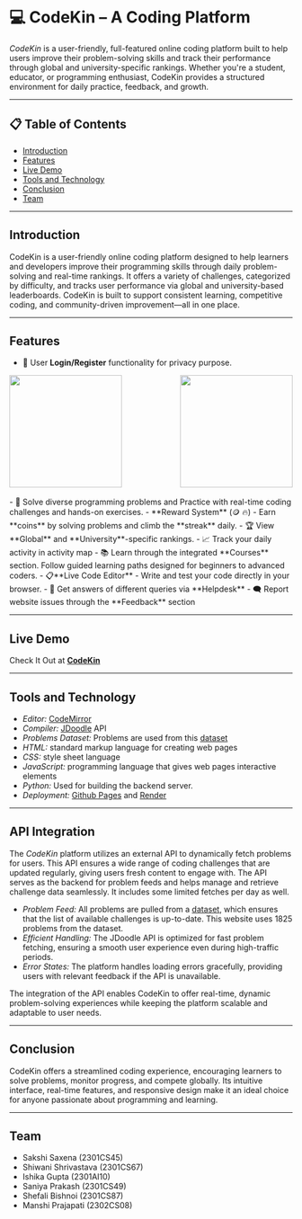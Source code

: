 # 💻 CodeKin – A Coding Platform

*CodeKin* is a user-friendly, full-featured online coding platform built to help users improve their problem-solving skills and track their performance through global and university-specific rankings. Whether you're a student, educator, or programming enthusiast, CodeKin provides a structured environment for daily practice, feedback, and growth.

---

## 📋 Table of Contents

- [Introduction](#introduction)
- [Features](#features)
- [Live Demo](#live-demo)
- [Tools and Technology](#tools-and-technology)
- [Conclusion](#conclusion)
- [Team](#team)

---

##  Introduction

CodeKin is a user-friendly online coding platform designed to help learners and developers improve their programming skills through daily problem-solving and real-time rankings. It offers a variety of challenges, categorized by difficulty, and tracks user performance via global and university-based leaderboards. CodeKin is built to support consistent learning, competitive coding, and community-driven improvement—all in one place.

---

## Features

- 🔐 User **Login/Register** functionality for privacy purpose.
 <p float="left">
      <img src="https://github.com/user-attachments/assets/5000af0f-da77-4f42-bf70-9096bc08ebcd" width="200" style="margin-right:100px;"/>
      <img src="https://github.com/user-attachments/assets/d8e24b01-f62e-4f62-b2dd-994a8f0ff537" width="200"/>
  </p>
- 🧠 Solve diverse programming problems and Practice with real-time coding challenges and hands-on exercises.
- **Reward System** (🪙 🔥) - Earn **coins** by solving problems and climb the **streak** daily. 
- 🏆 View **Global** and **University**-specific rankings.
- 📈 Track your daily activity in activity map
- 📚 Learn through the integrated **Courses** section. Follow guided learning paths designed for beginners to advanced coders.  
- 📋**Live Code Editor** - Write and test your code directly in your browser.
- 🧾 Get answers of different queries via **Helpdesk**
- 🗨 Report website issues through the **Feedback** section

---

## Live Demo

Check It Out at  **[CodeKin](https://shefali-bishnoi.github.io/CodeKin/)**

---

## Tools and Technology

- *Editor:* [CodeMirror](https://codemirror.net/)
- *Compiler:* [JDoodle](https://www.jdoodle.com/) API
- *Problems Dataset:* Problems are used from this [dataset](https://www.kaggle.com/datasets/gzipchrist/leetcode-problem-dataset?resource=download) 
- *HTML:* standard markup language for creating web pages
- *CSS:* style sheet language
- *JavaScript:* programming language that gives web pages interactive elements
- *Python:* Used for building the backend server.
- *Deployment:* [Github Pages]( https://shefali-bishnoi.github.io/CodeKin/) and [Render](https://codekin-l4a6.onrender.com) 

---

## API Integration

The *CodeKin* platform utilizes an external API to dynamically fetch problems for users. This API ensures a wide range of coding challenges that are updated regularly, giving users fresh content to engage with. The API serves as the backend for problem feeds and helps manage and retrieve challenge data seamlessly.
It includes some limited fetches per day as well. 

- *Problem Feed:* All problems are pulled from a [dataset](https://www.kaggle.com/datasets/gzipchrist/leetcode-problem-dataset?resource=download), which ensures that the list of available challenges is up-to-date.
  This website uses 1825 problems from the dataset.
- *Efficient Handling:* The JDoodle API is optimized for fast problem fetching, ensuring a smooth user experience even during high-traffic periods.
- *Error States:* The platform handles loading errors gracefully, providing users with relevant feedback if the API is unavailable.

The integration of the API enables CodeKin to offer real-time, dynamic problem-solving experiences while keeping the platform scalable and adaptable to user needs.

---


## Conclusion
CodeKin offers a streamlined coding experience, encouraging learners to solve problems, monitor progress, and compete globally. Its intuitive interface, real-time features, and responsive design make it an ideal choice for anyone passionate about programming and learning.

---

## Team  
- Sakshi Saxena (2301CS45) 
- Shiwani Shrivastava (2301CS67)
- Ishika Gupta (2301AI10)
- Saniya Prakash (2301CS49)
- Shefali Bishnoi (2301CS87)  
- Manshi Prajapati (2302CS08)
